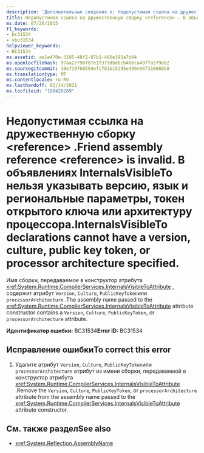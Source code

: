 ```yaml
---
description: 'Дополнительные сведения о: Недопустимая ссылка на дружественную сборку <reference> . В объявлениях InternalsVisibleTo нельзя указывать версию, язык и региональные параметры, токен открытого ключа или архитектуру процессора.'
title: Недопустимая ссылка на дружественную сборку <reference> . В объявлениях InternalsVisibleTo нельзя указывать версию, язык и региональные параметры, токен открытого ключа или архитектуру процессора.
ms.date: 07/20/2015
f1_keywords:
- bc31534
- vbc31534
helpviewer_keywords:
- BC31534
ms.assetid: ae1e470e-3105-48f2-87b1-466e395a7d44
ms.openlocfilehash: 97aa27796f87e1f379dbd6cb466ca49ffa579e62
ms.sourcegitcommit: 10e719780594efc781b15295e499c66f316068b8
ms.translationtype: MT
ms.contentlocale: ru-RU
ms.lasthandoff: 02/14/2021
ms.locfileid: "100428289"
---
```

# <a name="friend-assembly-reference-reference-is-invalid-internalsvisibleto-declarations-cannot-have-a-version-culture-public-key-token-or-processor-architecture-specified"></a><span data-ttu-id="70895-105">Недопустимая ссылка на дружественную сборку \<reference> .</span><span class="sxs-lookup"><span data-stu-id="70895-105">Friend assembly reference \<reference> is invalid.</span></span> <span data-ttu-id="70895-106">В объявлениях InternalsVisibleTo нельзя указывать версию, язык и региональные параметры, токен открытого ключа или архитектуру процессора.</span><span class="sxs-lookup"><span data-stu-id="70895-106">InternalsVisibleTo declarations cannot have a version, culture, public key token, or processor architecture specified.</span></span>

<span data-ttu-id="70895-107">Имя сборки, передаваемое в конструктор атрибута <xref:System.Runtime.CompilerServices.InternalsVisibleToAttribute> , содержит атрибут `Version`, `Culture`, `PublicKeyToken`или `processorArchitecture` .</span><span class="sxs-lookup"><span data-stu-id="70895-107">The assembly name passed to the <xref:System.Runtime.CompilerServices.InternalsVisibleToAttribute> attribute constructor contains a `Version`, `Culture`, `PublicKeyToken`, or `processorArchitecture` attribute.</span></span>  
  
 <span data-ttu-id="70895-108">**Идентификатор ошибки:** BC31534</span><span class="sxs-lookup"><span data-stu-id="70895-108">**Error ID:** BC31534</span></span>  
  
## <a name="to-correct-this-error"></a><span data-ttu-id="70895-109">Исправление ошибки</span><span class="sxs-lookup"><span data-stu-id="70895-109">To correct this error</span></span>  
  
1. <span data-ttu-id="70895-110">Удалите атрибут `Version`, `Culture`, `PublicKeyToken`или `processorArchitecture` атрибут из имени сборки, передаваемой в конструктор атрибута <xref:System.Runtime.CompilerServices.InternalsVisibleToAttribute> .</span><span class="sxs-lookup"><span data-stu-id="70895-110">Remove the `Version`, `Culture`, `PublicKeyToken`, or `processorArchitecture` attribute from the assembly name passed to the <xref:System.Runtime.CompilerServices.InternalsVisibleToAttribute> attribute constructor.</span></span>  
  
## <a name="see-also"></a><span data-ttu-id="70895-111">См. также раздел</span><span class="sxs-lookup"><span data-stu-id="70895-111">See also</span></span>

- <xref:System.Reflection.AssemblyName>
